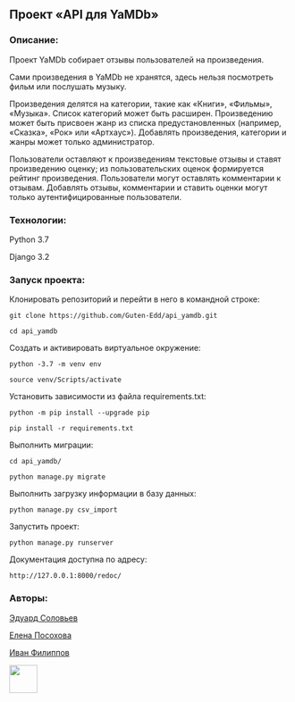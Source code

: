 ## Проект «API для YaMDb»

### Описание:

Проект YaMDb собирает отзывы пользователей на произведения.

Сами произведения в YaMDb не хранятся, здесь нельзя посмотреть фильм или послушать музыку.

Произведения делятся на категории, такие как «Книги», «Фильмы», «Музыка». Список категорий может быть расширен.
Произведению может быть присвоен жанр из списка предустановленных (например, «Сказка», «Рок» или «Артхаус»).
Добавлять произведения, категории и жанры может только администратор.

Пользователи оставляют к произведениям текстовые отзывы и ставят произведению оценку; из пользовательских оценок формируется рейтинг произведения.
Пользователи могут оставлять комментарии к отзывам.
Добавлять отзывы, комментарии и ставить оценки могут только аутентифицированные пользователи.

### Технологии:

Python 3.7

Django 3.2

### Запуск проекта:

Клонировать репозиторий и перейти в него в командной строке:

```
git clone https://github.com/Guten-Edd/api_yamdb.git
```

```
cd api_yamdb
```

Cоздать и активировать виртуальное окружение:

```
python -3.7 -m venv env
```

```
source venv/Scripts/activate
```

Установить зависимости из файла requirements.txt:

```
python -m pip install --upgrade pip
```

```
pip install -r requirements.txt
```

Выполнить миграции:

```
cd api_yamdb/
```

```
python manage.py migrate
```

Выполнить загрузку информации в базу данных:

```
python manage.py csv_import
```

Запустить проект:

```
python manage.py runserver
```

Документация доступна по адресу:

```
http://127.0.0.1:8000/redoc/
```

### Авторы:
[Эдуард Соловьев](https://github.com/Guten-Edd)

[Елена Посохова](https://github.com/Elenka-Posohova)

[Иван Филиппов](https://www.linkedin.com/in/iffilippov/)

<img src="https://github.com/blackcater/blackcater/raw/main/images/Hi.gif" width="50" height="50"/>
